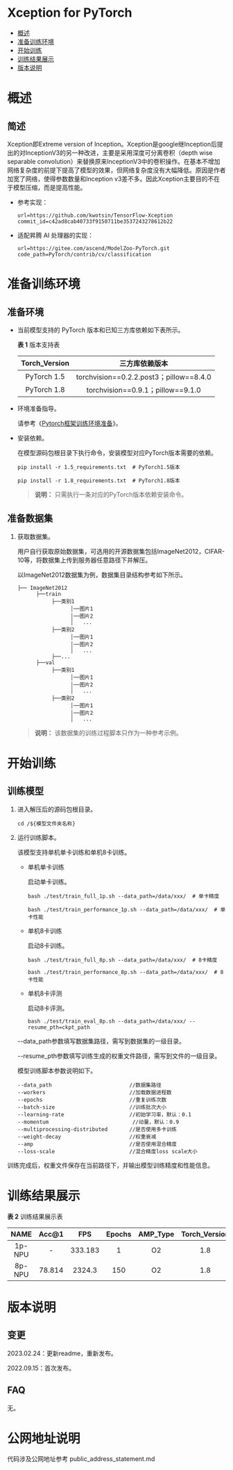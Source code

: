 # Xception for PyTorch

- [概述](概述.md)
- [准备训练环境](准备训练环境.md)
- [开始训练](开始训练.md)
- [训练结果展示](训练结果展示.md)
- [版本说明](版本说明.md)

# 概述

## 简述

Xception即Extreme version of Inception。Xception是google继Inception后提出的对InceptionV3的另一种改进，主要是采用深度可分离卷积（depth wise separable convolution）来替换原来InceptionV3中的卷积操作。在基本不增加网络复杂度的前提下提高了模型的效果，但网络复杂度没有大幅降低。原因是作者加宽了网络，使得参数数量和Inception v3差不多。因此Xception主要目的不在于模型压缩，而是提高性能。

- 参考实现：

  ```
  url=https://github.com/kwotsin/TensorFlow-Xception
  commit_id=c42ad8cab40733f9150711be3537243278612b22
  ```
- 适配昇腾 AI 处理器的实现：

  ```
  url=https://gitee.com/ascend/ModelZoo-PyTorch.git 
  code_path=PyTorch/contrib/cv/classification
  ```


# 准备训练环境

## 准备环境

- 当前模型支持的 PyTorch 版本和已知三方库依赖如下表所示。

  **表 1**  版本支持表

  | Torch_Version      | 三方库依赖版本                                 |
  | :--------: | :----------------------------------------------------------: |
  | PyTorch 1.5 | torchvision==0.2.2.post3；pillow==8.4.0 |
  | PyTorch 1.8 | torchvision==0.9.1；pillow==9.1.0 |
  
- 环境准备指导。

  请参考《[Pytorch框架训练环境准备](https://www.hiascend.com/document/detail/zh/ModelZoo/pytorchframework/ptes)》。
  
- 安装依赖。

  在模型源码包根目录下执行命令，安装模型对应PyTorch版本需要的依赖。
  ```
  pip install -r 1.5_requirements.txt  # PyTorch1.5版本
  
  pip install -r 1.8_requirements.txt  # PyTorch1.8版本
  ```
  > **说明：** 
  >只需执行一条对应的PyTorch版本依赖安装命令。


## 准备数据集

1. 获取数据集。

   用户自行获取原始数据集，可选用的开源数据集包括ImageNet2012，CIFAR-10等，将数据集上传到服务器任意路径下并解压。

   以ImageNet2012数据集为例，数据集目录结构参考如下所示。

   ```
   ├── ImageNet2012
         ├──train
              ├──类别1
                    │──图片1
                    │──图片2
                    │   ...   
              ├──类别2
                    │──图片1
                    │──图片2
                    │   ...   
              ├──...   
         ├──val  
              ├──类别1
                    │──图片1
                    │──图片2
                    │   ...   
              ├──类别2
                    │──图片1
                    │──图片2
                    │   ...  
   ```

   > **说明：**
   > 该数据集的训练过程脚本只作为一种参考示例。


# 开始训练

## 训练模型

1. 进入解压后的源码包根目录。

   ```
   cd /${模型文件夹名称} 
   ```
2. 运行训练脚本。

   该模型支持单机单卡训练和单机8卡训练。

   - 单机单卡训练

     启动单卡训练。

     ```
     bash ./test/train_full_1p.sh --data_path=/data/xxx/  # 单卡精度
     
     bash ./test/train_performance_1p.sh --data_path=/data/xxx/  # 单卡性能
     ```

   - 单机8卡训练

     启动8卡训练。

     ```
     bash ./test/train_full_8p.sh --data_path=/data/xxx/  # 8卡精度
     
     bash ./test/train_performance_8p.sh --data_path=/data/xxx/  # 8卡性能
     ```

   - 单机8卡评测

     启动8卡评测。

     ```
     bash ./test/train_eval_8p.sh --data_path=/data/xxx/ --resume_pth=ckpt_path
     ```

   --data_path参数填写数据集路径，需写到数据集的一级目录。
   
   --resume_pth参数填写训练生成的权重文件路径，需写到文件的一级目录。

   模型训练脚本参数说明如下。

   ```
   --data_path                         //数据集路径 
   --workers                           //加载数据进程数   
   --epochs                            //重复训练次数 
   --batch-size                        //训练批次大小 
   --learning-rate                     //初始学习率，默认：0.1 
   --momentum                   	    //动量，默认：0.9 
   --multiprocessing-distributed       //是否使用多卡训练 
   --weight-decay                      //权重衰减 
   --amp                               //是否使用混合精度 
   --loss-scale                        //混合精度loss scale大小
   ```
   

训练完成后，权重文件保存在当前路径下，并输出模型训练精度和性能信息。

# 训练结果展示

**表 2**  训练结果展示表

| NAME | Acc@1 |   FPS   | Epochs | AMP_Type | Torch_Version |
| :----: | :-----: | :------: | :------: | :---: | :---: |
|   1p-NPU   |   -   | 333.183 |  1  |    O2    |  1.8  |
| 8p-NPU | 78.814 | 2324.3 |  150  |    O2    |  1.8  |

# 版本说明

## 变更

2023.02.24：更新readme，重新发布。

2022.09.15：首次发布。

## FAQ

无。

# 公网地址说明

代码涉及公网地址参考 public_address_statement.md